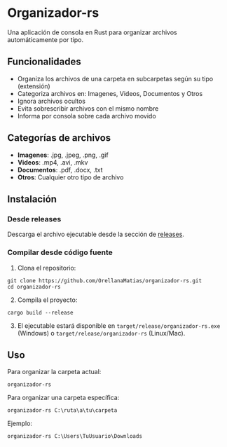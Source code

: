 # Organizador-rs

Una aplicación de consola en Rust para organizar archivos automáticamente por tipo.

## Funcionalidades

- Organiza los archivos de una carpeta en subcarpetas según su tipo (extensión)
- Categoriza archivos en: Imagenes, Videos, Documentos y Otros
- Ignora archivos ocultos
- Evita sobrescribir archivos con el mismo nombre
- Informa por consola sobre cada archivo movido

## Categorías de archivos

- **Imagenes**: .jpg, .jpeg, .png, .gif
- **Videos**: .mp4, .avi, .mkv
- **Documentos**: .pdf, .docx, .txt
- **Otros**: Cualquier otro tipo de archivo

## Instalación

### Desde releases

Descarga el archivo ejecutable desde la sección de [releases](https://github.com/OrellanaMatias/organizador-rs/releases).

### Compilar desde código fuente

1. Clona el repositorio:
```
git clone https://github.com/OrellanaMatias/organizador-rs.git
cd organizador-rs
```

2. Compila el proyecto:
```
cargo build --release
```

3. El ejecutable estará disponible en `target/release/organizador-rs.exe` (Windows) o `target/release/organizador-rs` (Linux/Mac).

## Uso

Para organizar la carpeta actual:
```
organizador-rs
```

Para organizar una carpeta específica:
```
organizador-rs C:\ruta\a\tu\carpeta
```

Ejemplo:
```
organizador-rs C:\Users\TuUsuario\Downloads
```

